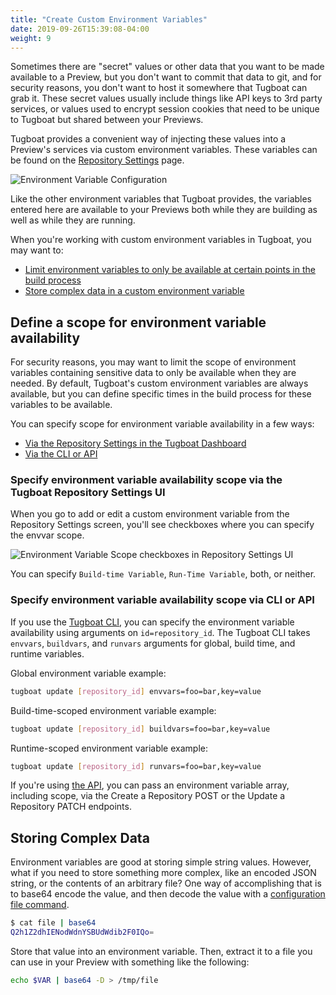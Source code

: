 ```yaml
---
title: "Create Custom Environment Variables"
date: 2019-09-26T15:39:08-04:00
weight: 9
---
```


Sometimes there are "secret" values or other data that you want to be made available to a Preview, but you don't want to
commit that data to git, and for security reasons, you don't want to host it somewhere that Tugboat can grab it. These
secret values usually include things like API keys to 3rd party services, or values used to encrypt session cookies that
need to be unique to Tugboat but shared between your Previews.

Tugboat provides a convenient way of injecting these values into a Preview's services via custom environment variables.
These variables can be found on the
[Repository Settings](/setting-up-tugboat/select-repo-settings/#change-repository-settings) page.

![Environment Variable Configuration](/_images/envvars-config.png)

Like the other environment variables that Tugboat provides, the variables entered here are available to your Previews
both while they are building as well as while they are running.

When you're working with custom environment variables in Tugboat, you may want to:

- [Limit environment variables to only be available at certain points in the build process](#define-a-scope-for-environment-variable-availability)
- [Store complex data in a custom environment variable](#storing-complex-data)

## Define a scope for environment variable availability

For security reasons, you may want to limit the scope of environment variables containing sensitive data to only be
available when they are needed. By default, Tugboat's custom environment variables are always available, but you can
define specific times in the build process for these variables to be available.

You can specify scope for environment variable availability in a few ways:

- [Via the Repository Settings in the Tugboat Dashboard](#specify-environment-variable-availability-scope-via-the-tugboat-repository-settings-ui)
- [Via the CLI or API](#specify-environment-variable-availability-scope-via-cli-or-api)

### Specify environment variable availability scope via the Tugboat Repository Settings UI

When you go to add or edit a custom environment variable from the Repository Settings screen, you'll see checkboxes
where you can specify the envvar scope.

![Environment Variable Scope checkboxes in Repository Settings UI](/_images/environment-variable-scope-in-ui.png)

You can specify `Build-time Variable`, `Run-Time Variable`, both, or neither.

### Specify environment variable availability scope via CLI or API

If you use the [Tugboat CLI](/tugboat-cli), you can specify the environment variable availability using arguments on
`id=repository_id`. The Tugboat CLI takes `envvars`, `buildvars`, and `runvars` arguments for global, build time, and
runtime variables.

Global environment variable example:

```sh
tugboat update [repository_id] envvars=foo=bar,key=value
```

Build-time-scoped environment variable example:

```sh
tugboat update [repository_id] buildvars=foo=bar,key=value
```

Runtime-scoped environment variable example:

```sh
tugboat update [repository_id] runvars=foo=bar,key=value
```

If you're using [the API](https://api.tugboat.qa/), you can pass an environment variable array, including scope, via the
Create a Repository POST or the Update a Repository PATCH endpoints.

## Storing Complex Data

Environment variables are good at storing simple string values. However, what if you need to store something more
complex, like an encoded JSON string, or the contents of an arbitrary file? One way of accomplishing that is to base64
encode the value, and then decode the value with a
[configuration file command](/reference/tugboat-configuration/#commands).

```sh
$ cat file | base64
Q2h1Z2dhIENodWdnYSBUdWdib2F0IQo=
```

Store that value into an environment variable. Then, extract it to a file you can use in your Preview with something
like the following:

```sh
echo $VAR | base64 -D > /tmp/file
```
